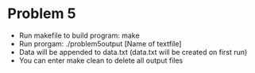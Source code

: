 # Problem 5
- Run makefile to build program: make
- Run prorgam: ./problem5output [Name of textfile]
- Data will be appended to data.txt (data.txt will be created on first run)
- You can enter make clean to delete all output files
